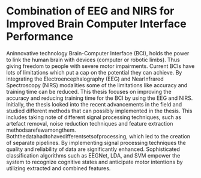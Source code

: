 # Combination of EEG and NIRS for Improved Brain Computer Interface Performance

Aninnovative technology Brain-Computer Interface (BCI), holds the power to link the human brain with devices (computer or robotic limbs). Thus giving freedom to people with severe motor impairments. Current BCIs have lots of limitations which put a cap on the potential they can achieve. By integrating the Electroencephalography (EEG) and NearInfrared Spectroscopy (NIRS) modalities some of the limitations like accuracy and training time can be reduced. This thesis focuses on improving the accuracy and reducing training time for the BCI by using the EEG and NIRS. Initially, the thesis looked into the recent advancements in the field and studied different methods that can possibly implemented in the thesis. This includes taking note of different signal processing techniques, such as artefact removal, noise reduction techniques and feature extraction methodsarefewamongthem. Boththedatahadtohavedifferentsetsofprocessing, which led to the creation of separate pipelines. By implementing signal processing techniques the quality and reliability of data are significantly enhanced. Sophisticated classification algorithms such as EEGNet, LDA, and SVM empower the system to recognize cognitive states and anticipate motor intentions by utilizing extracted and combined features.
